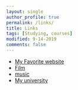 ```yaml
---
layout: single
author_profile: true
permalink: /links/
title: Links
tags: [Studying, courses]
modified: 9-14-2019
comments: false
---
```



* [My Favorite website ](https://www.varzesh3.com/)
* [Film](https://digimovie54.pw/)
* [music](https://music-fa.com/)
* [My university](http://www.iust.ac.ir/)

